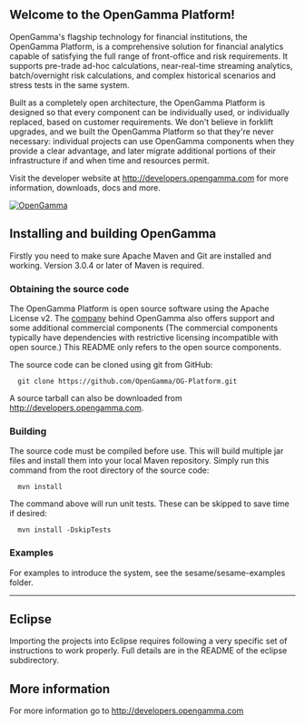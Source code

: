 Welcome to the OpenGamma Platform!
----------------------------------
OpenGamma's flagship technology for financial institutions, the OpenGamma
Platform, is a comprehensive solution for financial analytics capable of
satisfying the full range of front-office and risk requirements.
It supports pre-trade ad-hoc calculations, near-real-time streaming analytics,
batch/overnight risk calculations, and complex historical scenarios and
stress tests in the same system.

Built as a completely open architecture, the OpenGamma Platform is designed so
that every component can be individually used, or individually replaced, based
on customer requirements. We don't believe in forklift upgrades, and we built
the OpenGamma Platform so that they're never necessary: individual projects can
use OpenGamma components when they provide a clear advantage, and later migrate
additional portions of their infrastructure if and when time and resources
permit.

Visit the developer website at http://developers.opengamma.com for more
information, downloads, docs and more.

[![OpenGamma](http://developers.opengamma.com/res/display/default/chrome/masthead_logo.png "OpenGamma")](http://developers.opengamma.com)


Installing and building OpenGamma
---------------------------------
Firstly you need to make sure Apache Maven and Git are installed and working.
Version 3.0.4 or later of Maven is required.

### Obtaining the source code

The OpenGamma Platform is open source software using the Apache License v2.
The [company](http://www.opengamma.com/) behind OpenGamma also offers support
and some additional commercial components (The commercial components typically
have dependencies with restrictive licensing incompatible with open source.)
This README only refers to the open source components.

The source code can be cloned using git from GitHub:
```
  git clone https://github.com/OpenGamma/OG-Platform.git
```

A source tarball can also be downloaded from http://developers.opengamma.com.

### Building

The source code must be compiled before use. This will build multiple jar
files and install them into your local Maven repository.
Simply run this command from the root directory of the source code:
```
  mvn install
```
The command above will run unit tests.
These can be skipped to save time if desired:
```
  mvn install -DskipTests
```


### Examples

For examples to introduce the system, see the sesame/sesame-examples folder.


___

Eclipse
-------
Importing the projects into Eclipse requires following a very specific set of
instructions to work properly.
Full details are in the README of the eclipse subdirectory.


More information
----------------
For more information go to http://developers.opengamma.com
